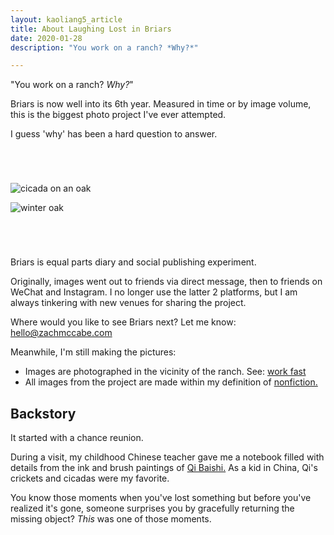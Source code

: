 ```yaml
---
layout: kaoliang5_article
title: About Laughing Lost in Briars
date: 2020-01-28
description: "You work on a ranch? *Why?*"

---
```



"You work on a ranch? *Why?*"

Briars is now well into its 6th year. Measured in time or by image volume, this is the biggest photo project I've ever attempted.

I guess 'why' has been a hard question to answer.

<div style="margin:5em auto">
<p><img src="https://www.zachmccabe.com/briars/assets/viz/5.jpg" alt="cicada on an oak" /></p>
<p><img src="https://www.zachmccabe.com/briars/assets/viz/8.jpg" alt="winter oak" /></p>
</div>

Briars is equal parts diary and social publishing experiment. 

Originally, images went out to friends via direct message, then to friends on WeChat and Instagram. I no longer use the latter 2 platforms, but I am always tinkering with new venues for sharing the project.


<div class="briarsNAV">

Where would you like to see Briars next? Let me know: hello@zachmccabe.com

</div>


Meanwhile, I'm still making the pictures:

- Images are photographed in the vicinity of the ranch. See: [work fast](https://www.zachmccabe.com/briars/lessons-learned.html#work-fast)
- All images from the project are made within my definition of [nonfiction.](https://www.zachmccabe.com/nonfiction)



## Backstory

It started with a chance reunion.

During a visit, my childhood Chinese teacher gave me a notebook filled with details from the ink and brush paintings of [Qi Baishi.](https://en.wikipedia.org/wiki/Qi_Baishi) As a kid in China, Qi's crickets and cicadas were my favorite.

You know those moments when you've lost something but before you've realized it's gone, someone surprises you by gracefully returning the missing object? *This* was one of those moments.
